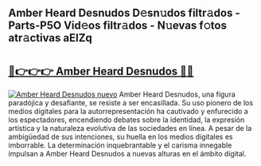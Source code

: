 ## Amber Heard Desnudos D𝚎sn𝚞dos filtr𝚊dos - Parts-P5O Vid𝚎os filtr𝚊dos - N𝚞evas f𝚘tos atr𝚊ctivas aEIZq

# <h2><a href="http://mb3cvg.tromn.icu/?c=Amber+Heard+Desnudos">🔗👉👉👉 Amber Heard Desnudos 🔗🔗</a></h2>

[![Amber Heard Desnudos nuevo](https://i.imgur.com/pEAQMta.gif)](http://mb3cvg.tromn.icu/?c=Amber+Heard+Desnudos)
Amber Heard Desnudos, una figura paradójica y desafiante, se resiste a ser encasillada. Su uso pionero de los medios digitales para la autorrepresentación ha cautivado y enfurecido a los espectadores, encendiendo debates sobre la identidad, la expresión artística y la naturaleza evolutiva de las sociedades en línea. A pesar de la ambigüedad de sus intenciones, su huella en los medios digitales es imborrable. La determinación inquebrantable y el carisma innegable impulsan a Amber Heard Desnudos a nuevas alturas en el ámbito digital.
